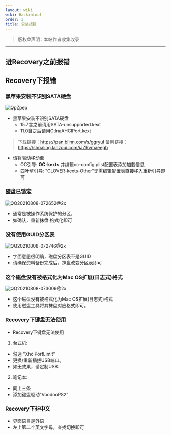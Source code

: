 ```yaml
---
layout: wiki
wiki: Hackintool
order: 3
title: 安装报错
---
```



> 版权©️声明 : 本站作者收集收录

------------
## 进Recovery之前报错
### 
## Recovery下报错
### 黑苹果安装不识别SATA硬盘
![QpZpeb](https://cdn.jsdelivr.net/gh/muzishaoxing/Picture@main/uPic/QpZpeb.jpg)
- 黑苹果安装不识别SATA硬盘
  - 15.7含之前请用SATA-unsupported.kext
  - 11.0含之后请用CtlnaAHCIPort.kext
> 下载链接：https://pan.bilnn.com/s/ggryul
> 备用链接：https://shoaling.lanzoui.com/iJZRvmaeegb

- 请将驱动移动至
  - OC引导: **OC-kexts** 并编辑oc-config.plist配置表添加加载信息
  - 四叶草引导: "CLOVER-kexts-Other"无需编辑配置表直接移入重新引导即可

### 磁盘已锁定
![QQ20210808-072652@2x](https://cdn.jsdelivr.net/gh/muzishaoxing/Picture@main/uPic/QQ20210808-072652@2x.png)
- 通常是被操作系统保护的分区，
- 如确认，重新抹盘·格式化即可

### 没有使用GUID分区表
![QQ20210808-072746@2x](https://cdn.jsdelivr.net/gh/muzishaoxing/Picture@main/uPic/QQ20210808-072746@2x.png)
- 字面意思很明确，磁盘分区表不是GUID
- 请确保资料备份完成后，抹盘改变分区表即可

### 这个磁盘没有被格式化为Mac OS扩展(日志式)格式
![QQ20210808-073009@2x](https://cdn.jsdelivr.net/gh/muzishaoxing/Picture@main/uPic/QQ20210808-073009@2x.png)

- 这个磁盘没有被格式化为Mac OS扩展(日志式)格式
- 使用磁盘工具将其抹盘对应格式即可。

### Recovery下键盘无法使用
- Recovery下键盘无法使用
1. 台式机:
  - 勾选 "XhciPortLimit"
  - 更换/重新插拔USB端口。
  - 如无效果，请定制USB.
2. 笔记本:
  - 同上三条
  - 添加键盘驱动“VoodooPS2”

### Recovery下非中文
- 界面语言是外语
- 左上第二个英文字母，查找切换即可